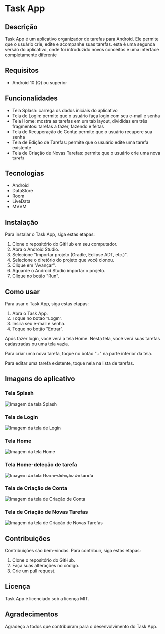 # Task App 

## Descrição

Task App é um aplicativo organizador de tarefas para Android. Ele permite que o usuário crie, edite e acompanhe suas tarefas.
esta é uma segunda versão do aplicativo, onde foi introduzido novos conceitos e uma interface completamente diferente

## Requisitos

* Android 10 (Q) ou superior

## Funcionalidades

* Tela Splash: carrega os dados iniciais do aplicativo
* Tela de Login: permite que o usuário faça login com seu e-mail e senha
* Tela Home: mostra as tarefas em um tab layout, divididas em três fragmentos: tarefas a fazer, fazendo e feitas
* Tela de Recuperação de Conta: permite que o usuário recupere sua senha
* Tela de Edição de Tarefas: permite que o usuário edite uma tarefa existente
* Tela de Criação de Novas Tarefas: permite que o usuário crie uma nova tarefa

## Tecnologias

* Android
* DataStore
* Room
* LiveData
* MVVM

## Instalação

Para instalar o Task App, siga estas etapas:

1. Clone o repositório do GitHub em seu computador.
2. Abra o Android Studio.
3. Selecione "Importar projeto (Gradle, Eclipse ADT, etc.)".
4. Selecione o diretório do projeto que você clonou.
5. Clique em "Avançar".
6. Aguarde o Android Studio importar o projeto.
7. Clique no botão "Run".

## Como usar

Para usar o Task App, siga estas etapas:

1. Abra o Task App.
2. Toque no botão "Login".
3. Insira seu e-mail e senha.
4. Toque no botão "Entrar".

Após fazer login, você verá a tela Home. Nesta tela, você verá suas tarefas cadastradas ou uma tela vazia.

Para criar uma nova tarefa, toque no botão "+" na parte inferior da tela.

Para editar uma tarefa existente, toque nela na lista de tarefas.


## Imagens do aplicativo

### Tela Splash

![Imagem da tela Splash]()

### Tela de Login

![Imagem da tela de Login]()

### Tela Home
![Imagem da tela Home]()

### Tela Home-deleção de tarefa
![Imagem da tela Home-deleção de tarefa]()

### Tela de Criação de Conta

![Imagem da tela de Criação de Conta]()

### Tela de Criação de Novas Tarefas

![Imagem da tela de Criação de Novas Tarefas]()

## Contribuições

Contribuições são bem-vindas. Para contribuir, siga estas etapas:

1. Clone o repositório do GitHub.
2. Faça suas alterações no código.
3. Crie um pull request.

## Licença

Task App é licenciado sob a licença MIT.

## Agradecimentos

Agradeço a todos que contribuíram para o desenvolvimento do Task App.